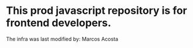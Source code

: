 # This prod javascript repository is for frontend developers. 
The infra was last modified by: Marcos Acosta